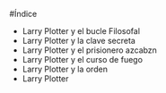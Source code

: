 #Índice

* Larry Plotter y el bucle Filosofal
* Larry Plotter y la clave secreta
* Larry Plotter y el prisionero azcabzn
* Larry Plotter y el curso de fuego
* Larry Plotter y la orden
* Larry Plotter
